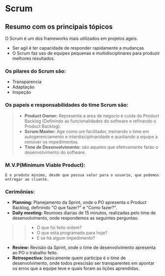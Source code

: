 # Scrum

## Resumo com os principais tópicos

O Scrum é um dos frameworks mais utilizados em projetos ageis.

 - Ser agil é ter capacidade de responder rapidamente a mudanças
 - O Scrum faz uso de equipes pequenas e multidisciplinares para produzir melhores resultados.

### Os pilares do Scrum são:
 - Transparencia
 - Adaptação
 - Inspeção
### Os papeis e responsabilidades do time Scrum são:
> - **Product Owner:** Representa a area de negocio e cuida do Product Backlog (Definindo as funcionalidades do software e refinando o Product Backlog).
> - **Scrum Master:** Age como um facilitador, treinando o time em autogerenciamento e interdisciplinaridade e auxiliando a equipe a remover os impedimentos.
> - **Time de Desenvolvimento:** são aqueles que efetivamente farão o desenvolvimento do software.
 
### M.V.P(Minimum Viable Product): 
	É o produto minimo, desde que possua valor para o usuario, que podemos entregar ao cliente.

### Cerimônias:
 - **Planning:** Planejamento da Sprint, onde o PO apresenta o Product Backlog, definindo "O que fazer?" e "Como fazer?".
 - **Daily meeting:** Reunioes diarias de 15 minutos, realizadas pelo time de desenvolvimento, onde respondemos as seguintes perguntas:
>> - O que foi feito ontem?
>> - O que esta programado para hoje?
>> - E se há algum impedimento?
 - **Review:** Revisão da Sprint, onde o time de desenvolvimento apresenta ao PO o trabalho feito.
 - **Retrospectiva:** basicamente quem participa é o time de desenvolvimento, onde todos prescisão ser transparentes em apontar os erros que a equipe teve e quais foram as lições aprendidas.